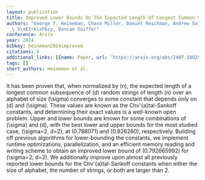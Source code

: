 ```yaml
---
layout: publication
title: Improved Lower Bounds On The Expected Length Of Longest Common Subsequences
authors: "George T. Heineman, Chase Miller, Daniel Reichman, Andrew Salls, G\xE1bor\
  \ S\xE1rk\xF6zy, Duncan Soiffer"
conference: Arxiv
year: 2024
bibkey: heineman2024improved
citations: 0
additional_links: [{name: Paper, url: 'https://arxiv.org/abs/2407.10925'}]
tags: []
short_authors: Heineman et al.
---
```

It has been proven that, when normalized by \(n\), the expected length of a
longest common subsequence of \(d\) random strings of length \(n\) over an alphabet
of size \(\sigma\) converges to some constant that depends only on \(d\) and
\(\sigma\). These values are known as the Chv\'\{a\}tal-Sankoff constants, and
determining their exact values is a well-known open problem. Upper and lower
bounds are known for some combinations of \(\sigma\) and \(d\), with the best lower
and upper bounds for the most studied case, \(\sigma=2, d=2\), at \(0.788071\) and
\(0.826280\), respectively. Building off previous algorithms for lower-bounding
the constants, we implement runtime optimizations, parallelization, and an
efficient memory reading and writing scheme to obtain an improved lower bound
of \(0.792665992\) for \(\sigma=2, d=2\). We additionally improve upon almost all
previously reported lower bounds for the Chv\'\{a\}tal-Sankoff constants when
either the size of alphabet, the number of strings, or both are larger than 2.